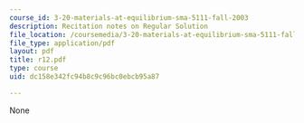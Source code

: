 ```yaml
---
course_id: 3-20-materials-at-equilibrium-sma-5111-fall-2003
description: Recitation notes on Regular Solution
file_location: /coursemedia/3-20-materials-at-equilibrium-sma-5111-fall-2003/dc158e342fc94b8c9c96bc0ebcb95a87_r12.pdf
file_type: application/pdf
layout: pdf
title: r12.pdf
type: course
uid: dc158e342fc94b8c9c96bc0ebcb95a87

---
```

None